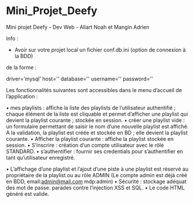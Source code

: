 # Mini_Projet_Deefy
Mini projet Deefy - Dev Web - Allart Noah et Mangin Adrien

Info :
   - Avoir sur votre projet local un fichier conf.db.ini (option de connexion à la BDD)

de la forme :

driver='mysql'
host='<hosy>'
database='<nomBD>'
username='<username>'
password='<mdp>'


Les fonctionnalités suivantes sont accessibles dans le menu d’accueil de l’application :

• mes playlists : affiche la liste des playlists de l’utilisateur authentifié ; chaque élément de la
liste est cliquable et permet d’afficher une playlist qui devient la playlist courante ; stockée
en session.
• créer une playlist vide : un formulaire permettant de saisir le nom d’une nouvelle playlist est
affiché. A la validation, la playlist est créée et stockée en BD ; elle devient la playlist
courante.
• Afficher la playlist courante : affiche la playlist stockée en session.
• S’inscrire : création d’un compte utilisateur avec le rôle STANDARD.
• s’authentifier : fournir ses credentials pour s’authentifier en tant qu’utilisateur enregistré.

• L’affichage d’une playlist et l’ajout d’une piste à une playlist est réservé au propriétaire de la
playlist ou au rôle ADMIN (Le compte admin est déjà créé en BDD, email:admin@mail.com mdp:admin)
• Sécurité : stockage adéquat des mot de passe.
parades contre l’injection XSS et SQL.
• Le code HTML généré est valide.

